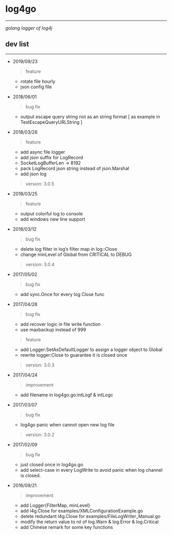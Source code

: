 # log4go #
---
*golang logger of log4j*

## dev list ##
---

- 2019/09/23
    > feature
    * rotate file hourly
    * json config file

- 2018/06/01
    > bug fix
    * output escape query string not as an string format [ as example in  TestEscapeQueryURLString ]

- 2018/03/26
    > feature
    * add async file logger
    * add json suffix for LogRecord
    * SocketLogBufferLen -> 8192
    * pack LogRecord json string instead of json.Marshal
    * add json log

    > version: 3.0.5

- 2018/03/25
    > feature
    * output colorful log to console
    * add windows new line support

- 2018/03/12
    > bug fix
    * delete log filter in log’s filter map in log::Close
    * change minLevel of Global from CRITICAL to DEBUG

    > version: 3.0.4

- 2017/05/02
    > bug fix
    * add sync.Once for every log Close func

- 2017/04/28
    > bug fix
    * add recover logic in file write function
    * use maxbackup instead of 999

    > feature
    * add Logger:SetAsDefaultLogger to assign a logger object to Global
    * rewrite logger:Close to guarantee it is closed once

    > version: 3.0.3

- 2017/04/24
    > improvement
    * add filename in log4go.go:intLogf & intLogc


- 2017/03/07
    > bug fix
	* log4go panic when cannot open new log file

    > version: 3.0.2

- 2017/02/09
    > bug fix
	* just closed once in log4go.go
    * add select-case in every LogWrite to avoid panic when log channel is closed.


- 2016/09/21
    > improvement
    * add Logger{FilterMap, minLevel}
    * add l4g.Close for examples/XMLConfigurationExample.go
    * delete redundant l4g.Close for examples/FileLogWriter_Manual.go
    * modify the return value to nil of log.Warn & log.Error & log.Critical
    * add Chinese remark for some key functions

